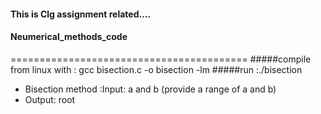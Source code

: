 #### This is Clg assignment related....
#### Neumerical_methods_code
=========================================
#####compile from linux with : gcc bisection.c -o bisection -lm
#####run :./bisection

* Bisection method :Input: a and b (provide a range of a and b)
* Output: root
